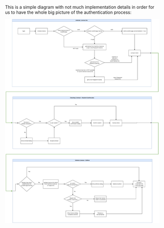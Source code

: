 This is a simple diagram with not much implementation details in order for us to have the whole big picture of the authentication process:

![Simple-login.png](/.attachments/Simple-login-914fa34a-83ec-47b1-bac2-d533bc36c3cc.png)